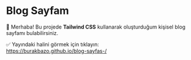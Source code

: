 # Blog Sayfam

📰 Merhaba! Bu projede **Tailwind CSS** kullanarak oluşturduğum kişisel blog sayfamı bulabilirsiniz.

✅ Yayındaki halini görmek için tıklayın:  
<a href="https://burakbazo.github.io/blog-sayfas-/" target="_blank">https://burakbazo.github.io/blog-sayfas-/</a>


